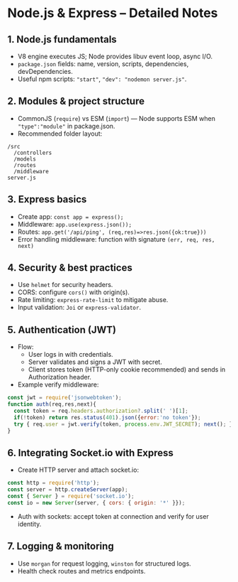 # Node.js & Express – Detailed Notes

## 1. Node.js fundamentals
- V8 engine executes JS; Node provides libuv event loop, async I/O.
- `package.json` fields: name, version, scripts, dependencies, devDependencies.
- Useful npm scripts: `"start"`, `"dev": "nodemon server.js"`.

## 2. Modules & project structure
- CommonJS (`require`) vs ESM (`import`) — Node supports ESM when `"type":"module"` in package.json.
- Recommended folder layout:
```
/src
  /controllers
  /models
  /routes
  /middleware
server.js
```

## 3. Express basics
- Create app: `const app = express();`
- Middleware: `app.use(express.json());`
- Routes: `app.get('/api/ping', (req,res)=>res.json({ok:true}))`
- Error handling middleware: function with signature `(err, req, res, next)`

## 4. Security & best practices
- Use `helmet` for security headers.
- CORS: configure `cors()` with origin(s).
- Rate limiting: `express-rate-limit` to mitigate abuse.
- Input validation: `Joi` or `express-validator`.

## 5. Authentication (JWT)
- Flow:
  - User logs in with credentials.
  - Server validates and signs a JWT with secret.
  - Client stores token (HTTP-only cookie recommended) and sends in Authorization header.
- Example verify middleware:
```js
const jwt = require('jsonwebtoken');
function auth(req,res,next){
  const token = req.headers.authorization?.split(' ')[1];
  if(!token) return res.status(401).json({error:'no token'});
  try { req.user = jwt.verify(token, process.env.JWT_SECRET); next(); } catch(e){ res.status(401).json({error:'invalid token'}) }
}
```

## 6. Integrating Socket.io with Express
- Create HTTP server and attach socket.io:
```js
const http = require('http');
const server = http.createServer(app);
const { Server } = require('socket.io');
const io = new Server(server, { cors: { origin: '*' }});
```
- Auth with sockets: accept token at connection and verify for user identity.

## 7. Logging & monitoring
- Use `morgan` for request logging, `winston` for structured logs.
- Health check routes and metrics endpoints.

